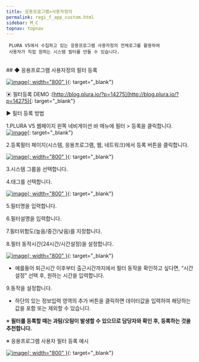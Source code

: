 ```yaml
---
title: 응용프로그램>사용자정의
permalink: regi_f_app_custom.html
sidebar: M_C
topnav: topnav
---
```



     PLURA V5에서 수집하고 있는 응용프로그램 사용자정의 전체로그를 활용하여
     사용자가 직접 원하는 시스템 필터를 만들 수 있습니다.

<br />
## ◆ 응용프로그램 사용자정의 필터 등록

[![image](/docs/images/Manual/common/regi/custom/1.png){: width="800" }](/docs/images/Manual/common/regi/custom/1.png){: target="_blank"}

▣ 필터등록 DEMO :[http://blog.plura.io/?p=14275](http://blog.plura.io/?p=14275){: target="_blank"}

▶ 필터 등록 방법

1.PLURA V5 웹페이지 왼쪽 네비게이션 바 메뉴에 필터 > 등록을 클릭합니다.
[![image](/docs/images/Manual/common/regi/custom/2.png)](/docs/images/Manual/common/regi/custom/2.png){: target="_blank"}

2.등록필터 페이지(시스템, 응용프로그램, 웹, 네트워크)에서 등록 버튼을 클릭합니다.

[![image](/docs/images/Manual/common/regi/custom/3.png){: width="800" }](/docs/images/Manual/common/regi/custom/3.png){: target="_blank"}

3.시스템 그룹을 선택합니다.

4.태그를 선택합니다.

[![image](/docs/images/Manual/common/regi/custom/4.png){: width="800" }](/docs/images/Manual/common/regi/custom/4.png){: target="_blank"}

5.필터명을 입력합니다.

6.필터설명을 입력합니다.

7.필터위험도(높음/중간/낮음)를 지정합니다.

8.필터 동작시간(24시간/시간설정)을 설정합니다.

[![image](/docs/images/Manual/common/regi/custom/5.png){: width="800" }](/docs/images/Manual/common/regi/custom/5.png){: target="_blank"}

- 예를들어 퇴근시간 이후부터 출근시간까지에서 필터 동작을 확인하고 싶다면, “시간설정” 선택 후, 원하는 시간을 입력합니다.

9.동작을 설정합니다.

- 하단의 있는 정보입력 영역의 추가 버튼을 클릭하면 데이터값을 입력하여 해당하는 값을 포함 또는 제외할 수 있습니다.

※ **필터를 등록할 때는 과탐/오탐이 발생할 수 있으므로 담당자와 확인 후, 등록하는 것을 추천합니다.**

※ 응용프로그램 사용자 필터 등록 예시

[![image](/docs/images/Manual/common/regi/custom/6.png){: width="800" }](/docs/images/Manual/common/regi/custom/6.png){: target="_blank"}
